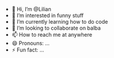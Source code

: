 - 👋 Hi, I’m @Lilian
- 👀 I’m interested in funny stuff
- 🌱 I’m currently learning how to do code
- 💞️ I’m looking to collaborate on balba
- 📫 How to reach me at anywhere
- 😄 Pronouns: ...
- ⚡ Fun fact: ...

<!---
Yuanqind/Yuanqind is a ✨ special ✨ repository because its `README.md` (this file) appears on your GitHub profile.
You can click the Preview link to take a look at your changes.
--->
